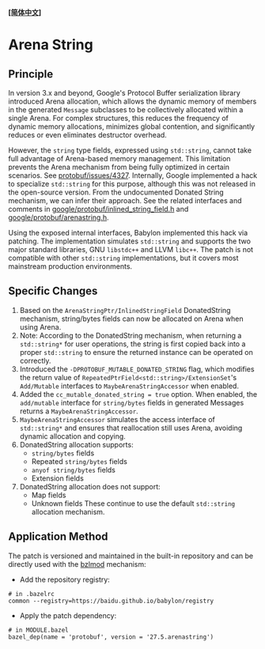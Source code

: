**[[简体中文]](arenastring.zh-cn.md)**

# Arena String

## Principle

In version 3.x and beyond, Google's Protocol Buffer serialization library introduced Arena allocation, which allows the dynamic memory of members in the generated `Message` subclasses to be collectively allocated within a single Arena. For complex structures, this reduces the frequency of dynamic memory allocations, minimizes global contention, and significantly reduces or even eliminates destructor overhead.

However, the `string` type fields, expressed using `std::string`, cannot take full advantage of Arena-based memory management. This limitation prevents the Arena mechanism from being fully optimized in certain scenarios. See [protobuf/issues/4327](https://github.com/protocolbuffers/protobuf/issues/4327). Internally, Google implemented a hack to specialize `std::string` for this purpose, although this was not released in the open-source version. From the undocumented Donated String mechanism, we can infer their approach. See the related interfaces and comments in [google/protobuf/inlined_string_field.h](https://github.com/protocolbuffers/protobuf/blob/main/src/google/protobuf/inlined_string_field.h) and [google/protobuf/arenastring.h](https://github.com/protocolbuffers/protobuf/blob/main/src/google/protobuf/arenastring.h).

Using the exposed internal interfaces, Babylon implemented this hack via patching. The implementation simulates `std::string` and supports the two major standard libraries, GNU `libstdc++` and LLVM `libc++`. The patch is not compatible with other `std::string` implementations, but it covers most mainstream production environments.

## Specific Changes

1. Based on the `ArenaStringPtr/InlinedStringField` DonatedString mechanism, string/bytes fields can now be allocated on Arena when using Arena.
2. Note: According to the DonatedString mechanism, when returning a `std::string*` for user operations, the string is first copied back into a proper `std::string` to ensure the returned instance can be operated on correctly.
3. Introduced the `-DPROTOBUF_MUTABLE_DONATED_STRING` flag, which modifies the return value of `RepeatedPtrField<std::string>/ExtensionSet`'s `Add/Mutable` interfaces to `MaybeArenaStringAccessor` when enabled.
4. Added the `cc_mutable_donated_string = true` option. When enabled, the `add/mutable` interface for `string/bytes` fields in generated Messages returns a `MaybeArenaStringAccessor`.
5. `MaybeArenaStringAccessor` simulates the access interface of `std::string*` and ensures that reallocation still uses Arena, avoiding dynamic allocation and copying.
6. DonatedString allocation supports:
   - `string/bytes` fields
   - Repeated `string/bytes` fields
   - `anyof string/bytes` fields
   - Extension fields
7. DonatedString allocation does not support:
   - Map fields
   - Unknown fields
   These continue to use the default `std::string` allocation mechanism.

## Application Method

The patch is versioned and maintained in the built-in repository and can be directly used with the [bzlmod](https://bazel.build/external/module) mechanism:

- Add the repository registry:
```
# in .bazelrc
common --registry=https://baidu.github.io/babylon/registry
```
- Apply the patch dependency:
```
# in MODULE.bazel
bazel_dep(name = 'protobuf', version = '27.5.arenastring')
```
